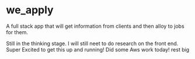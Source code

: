 # we_apply

A full stack app that will get information from clients and then alloy to jobs for them. 

Still in the thinking stage.
I will still neet to do research on the front end.
Super Excited to get this up and running!
Did some Aws work today!
rest
big
